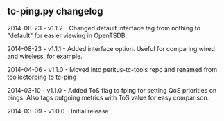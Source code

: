 tc-ping.py changelog
---------------------------
2014-08-23 - v1.1.2 - Changed default interface tag from nothing to "default" for easier viewing in OpenTSDB.

2014-08-23 - v1.1.1 - Added interface option. Useful for comparing wired and wireless, for example.

2014-04-06 - v1.1.0 - Moved into peritus-tc-tools repo and renamed from tcollectorping to tc-ping

2014-03-10 - v1.1.0 - Added ToS flag to fping for setting QoS priorities on pings. 
                      Also tags outgoing metrics with ToS value for easy comparison.

2014-03-09 - v1.0.0 - Initial release
